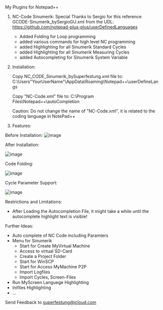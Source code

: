 My Plugins for Notepad++

1. NC-Code Sinumerik:
     Special Thanks to Sergio for this reference GCODE-Sinumerik_bySergioGU.xml from the UDL:
     https://github.com/notepad-plus-plus/userDefinedLanguages
     - Added Folding for Loop programming
     - added various commands for high level NC programming
     - added Highlighting for all Sinumerik Standard Cycles
     - added Highlighting for all Sinumerik Measuring Cycles
     - added Autocompleting for Sinumerik System Variable
  
2. Installation:
    
   Copy NC_CODE_Sinumerik_bySuperfestung.xml file to:
   C:\Users\"YourUserName"\AppData\Roaming\Notepad++\userDefineLangs
   
   Copy "NC-Code.xml" file to:
   C:\Program Files\Notepad++\autoCompletion
   
   Caution: Do not change the name of "NC-Code.xml", it is related to the coding language in NotePad++
4. Features:
   
Before Installation:
![image](https://github.com/user-attachments/assets/0f936a18-379e-44ed-8db0-5487e46850f0)

After Installation:

![image](https://github.com/user-attachments/assets/f56fba35-99df-4a4f-93ba-2c152445b655)

Code Folding:

![image](https://github.com/user-attachments/assets/4bdecafe-4b8f-47e8-a672-6e49c3b3ef82)

Cycle Parameter Support:

![image](https://github.com/user-attachments/assets/5759d1e1-7b4a-4827-a718-aa28c2e51ffc)


Restrictions and Limitations:
- After Loading the Autocompletion File, it might take a while until the autocomplete highlight text is visible!

Further Ideas:
- Auto complete of NC Code including Paramters
- Menu for Sinumerik
     - Start for Create MyVirtual Machine
     - Access to virtual SD-Card
     - Create a Project Folder
     - Start for WinSCP
     - Start for Access MyMachine P2P
     - Import Logfiles
     - Import Cycles, Screen-Files
 - Run MyScreen Languege Highlighting
 - Inifiles Highlighting
 - ...

  Send Feedback to superfestung@icloud.com 
